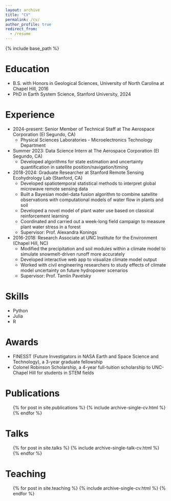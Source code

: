 ```yaml
---
layout: archive
title: "CV"
permalink: /cv/
author_profile: true
redirect_from:
  - /resume
---
```


{% include base_path %}

Education
======
* B.S. with Honors in Geological Sciences, University of North Carolina at Chapel Hill, 2016
* PhD in Earth System Science, Stanford University, 2024

Experience
======
* 2024-present: Senior Member of Technical Staff at The Aerospace Corporation (El Segundo, CA)
  * Physical Sciences Laboratories - Microelectronics Technology Department
* Summer 2023: Data Science Intern at The Aerospace Corporation (El Segundo, CA)
  * Developed algorithms for state estimation and uncertainty quantification in satellite position/navigation/timing
* 2018-2024: Graduate Researcher at Stanford Remote Sensing Ecohydrology Lab (Stanford, CA)
  * Developed spatiotemporal statistical methods to interpret global microwave remote sensing data
  * Built a Bayesian model-data fusion algorithm to combine satellite observations with computational models of water flow in plants and soil
  * Developed a novel model of plant water use based on classical reinforcement learning
  * Coordinated and carried out a week-long field campaign to measure plant water stress in a forest
  * Supervisor: Prof. Alexandra Konings
* 2016-2018: Research Associate at UNC Institute for the Environment (Chapel Hill, NC)
  * Modified the precipitation and soil modules within a climate model to simulate snowmelt-driven runoff more accurately
  * Developed interactive web app to visualize climate model output
  * Worked with civil engineering researchers to study effects of climate model uncertainty on future hydropower scenarios
  * Supervisor: Prof. Tamlin Pavelsky
  
Skills
======
* Python
* Julia
* R

Awards
======
* FINESST (Future Investigators in NASA Earth and Space Science and Technology), a 3-year graduate fellowship
* Colonel Robinson Scholarship, a 4-year full-tuition scholarship to UNC-Chapel Hill for students in STEM fields

Publications
======
  <ul>{% for post in site.publications %}
    {% include archive-single-cv.html %}
  {% endfor %}</ul>
  
Talks
======
  <ul>{% for post in site.talks %}
    {% include archive-single-talk-cv.html %}
  {% endfor %}</ul>
  
Teaching
======
  <ul>{% for post in site.teaching %}
    {% include archive-single-cv.html %}
  {% endfor %}</ul>
